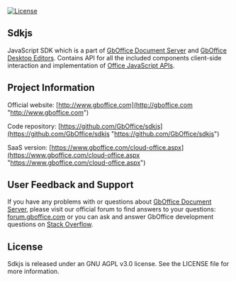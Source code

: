 
[![License](https://img.shields.io/badge/License-GNU%20AGPL%20V3-green.svg?style=flat)](https://www.gnu.org/licenses/agpl-3.0.en.html) 

## Sdkjs

JavaScript SDK which is a part of [GbOffice Document Server][2] and [GbOffice Desktop Editors][4]. Contains API for all the included components client-side interaction and implementation of [Office JavaScript APIs][5].

## Project Information

Official website: [http://www.gboffice.com](http://gboffice.com "http://www.gboffice.com")

Code repository: [https://github.com/GbOffice/sdkjs](https://github.com/GbOffice/sdkjs "https://github.com/GbOffice/sdkjs")

SaaS version: [https://www.gboffice.com/cloud-office.aspx](https://www.gboffice.com/cloud-office.aspx "https://www.gboffice.com/cloud-office.aspx")

## User Feedback and Support

If you have any problems with or questions about [GbOffice Document Server][2], please visit our official forum to find answers to your questions: [forum.gboffice.com][1] or you can ask and answer GbOffice development questions on [Stack Overflow][3].

  [1]: https://forum.gboffice.com
  [2]: https://github.com/GbOffice/DocumentServer
  [3]: http://stackoverflow.com/questions/tagged/gboffice
  [4]: https://github.com/GbOffice/DesktopEditors
  [5]: https://github.com/GbOffice/office-js-api
  
## License

Sdkjs is released under an GNU AGPL v3.0 license. See the LICENSE file for more information.

